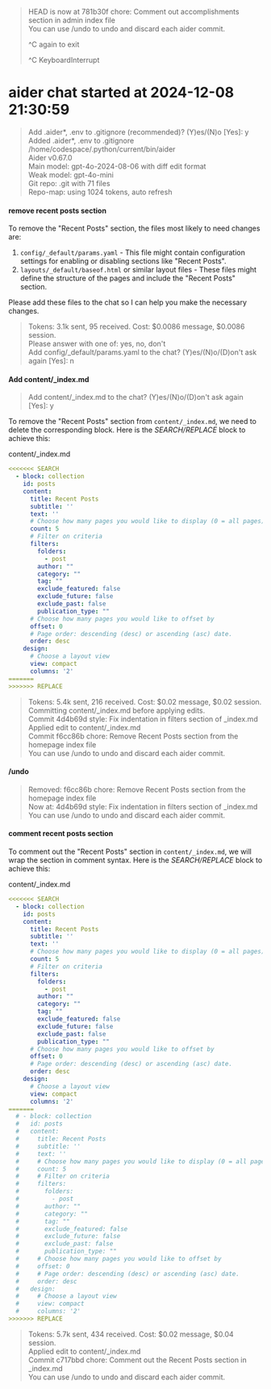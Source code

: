 > HEAD is now at 781b30f chore: Comment out accomplishments section in admin index file  
> You can use /undo to undo and discard each aider commit.  
>  
>  
> ^C again to exit  
>  
>  
> ^C KeyboardInterrupt  

# aider chat started at 2024-12-08 21:30:59

> Add .aider*, .env to .gitignore (recommended)? (Y)es/(N)o [Yes]: y  
> Added .aider*, .env to .gitignore  
> /home/codespace/.python/current/bin/aider  
> Aider v0.67.0  
> Main model: gpt-4o-2024-08-06 with diff edit format  
> Weak model: gpt-4o-mini  
> Git repo: .git with 71 files  
> Repo-map: using 1024 tokens, auto refresh  

#### remove recent posts section  

To remove the "Recent Posts" section, the files most likely to need changes are:

1. `config/_default/params.yaml` - This file might contain configuration settings for enabling or disabling sections like "Recent Posts".
2. `layouts/_default/baseof.html` or similar layout files - These files might define the structure of the pages and include the "Recent Posts" section.

Please add these files to the chat so I can help you make the necessary changes.

> Tokens: 3.1k sent, 95 received. Cost: $0.0086 message, $0.0086 session.  
> Please answer with one of: yes, no, don't  
> Add config/_default/params.yaml to the chat? (Y)es/(N)o/(D)on't ask again [Yes]: n  

#### Add content/_index.md  
> Add content/_index.md to the chat? (Y)es/(N)o/(D)on't ask again [Yes]: y  

To remove the "Recent Posts" section from `content/_index.md`, we need to delete the corresponding block. Here is the *SEARCH/REPLACE* block to achieve this:

content/_index.md
```yaml
<<<<<<< SEARCH
  - block: collection
    id: posts
    content:
      title: Recent Posts
      subtitle: ''
      text: ''
      # Choose how many pages you would like to display (0 = all pages)
      count: 5
      # Filter on criteria
      filters:
        folders:
          - post
        author: ""
        category: ""
        tag: ""
        exclude_featured: false
        exclude_future: false
        exclude_past: false
        publication_type: ""
      # Choose how many pages you would like to offset by
      offset: 0
      # Page order: descending (desc) or ascending (asc) date.
      order: desc
    design:
      # Choose a layout view
      view: compact
      columns: '2'
=======
>>>>>>> REPLACE
```

> Tokens: 5.4k sent, 216 received. Cost: $0.02 message, $0.02 session.  
> Committing content/_index.md before applying edits.  
> Commit 4d4b69d style: Fix indentation in filters section of _index.md  
> Applied edit to content/_index.md  
> Commit f6cc86b chore: Remove Recent Posts section from the homepage index file  
> You can use /undo to undo and discard each aider commit.  

#### /undo  
> Removed: f6cc86b chore: Remove Recent Posts section from the homepage index file  
> Now at:  4d4b69d style: Fix indentation in filters section of _index.md  
> You can use /undo to undo and discard each aider commit.  

#### comment recent posts section  

To comment out the "Recent Posts" section in `content/_index.md`, we will wrap the section in comment syntax. Here is the *SEARCH/REPLACE* block to achieve this:

content/_index.md
```yaml
<<<<<<< SEARCH
  - block: collection
    id: posts
    content:
      title: Recent Posts
      subtitle: ''
      text: ''
      # Choose how many pages you would like to display (0 = all pages)
      count: 5
      # Filter on criteria
      filters:
        folders:
          - post
        author: ""
        category: ""
        tag: ""
        exclude_featured: false
        exclude_future: false
        exclude_past: false
        publication_type: ""
      # Choose how many pages you would like to offset by
      offset: 0
      # Page order: descending (desc) or ascending (asc) date.
      order: desc
    design:
      # Choose a layout view
      view: compact
      columns: '2'
=======
  # - block: collection
  #   id: posts
  #   content:
  #     title: Recent Posts
  #     subtitle: ''
  #     text: ''
  #     # Choose how many pages you would like to display (0 = all pages)
  #     count: 5
  #     # Filter on criteria
  #     filters:
  #       folders:
  #         - post
  #       author: ""
  #       category: ""
  #       tag: ""
  #       exclude_featured: false
  #       exclude_future: false
  #       exclude_past: false
  #       publication_type: ""
  #     # Choose how many pages you would like to offset by
  #     offset: 0
  #     # Page order: descending (desc) or ascending (asc) date.
  #     order: desc
  #   design:
  #     # Choose a layout view
  #     view: compact
  #     columns: '2'
>>>>>>> REPLACE
```

> Tokens: 5.7k sent, 434 received. Cost: $0.02 message, $0.04 session.  
> Applied edit to content/_index.md  
> Commit c717bbd chore: Comment out the Recent Posts section in _index.md  
> You can use /undo to undo and discard each aider commit.  
